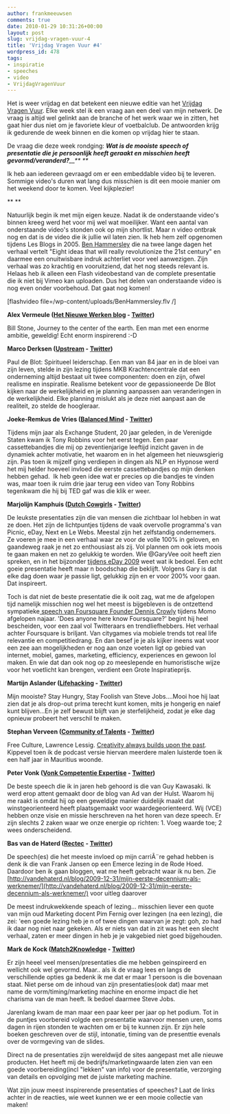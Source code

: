 ```yaml
---
author: frankmeeuwsen
comments: true
date: 2010-01-29 10:31:26+00:00
layout: post
slug: vrijdag-vragen-vuur-4
title: 'Vrijdag Vragen Vuur #4'
wordpress_id: 478
tags:
- inspiratie
- speeches
- video
- VrijdagVragenVuur
---
```


Het is weer vrijdag en dat betekent een nieuwe editie van het [Vrijdag Vragen Vuur](../tag/vrijdagvragenvuur/?phpMyAdmin=e7c4ed92b25t4017d32d). Elke week stel ik een vraag aan een deel van mijn netwerk. De vraag is altijd wel gelinkt aan de branche of het werk waar we in zitten, het gaat hier dus niet om je favoriete kleur of voetbalclub. De antwoorden krijg ik gedurende de week binnen en die komen op vrijdag hier te staan.

De vraag die deze week rondging: _**Wat is de mooiste speech of presentatie die je persoonlijk heeft geraakt en misschien heeft gevormd/veranderd?**__** **_

Ik heb aan iedereen gevraagd om er een embeddable video bij te leveren. Sommige video's duren wat lang dus misschien is dit een mooie manier om het weekend door te komen. Veel kijkplezier!

<!-- more -->** **

Natuurlijk begin ik met mijn eigen keuze. Nadat ik de onderstaande video's binnen kreeg werd het voor mij wel wat moeilijker. Want een aantal van onderstaande video's stonden ook op mijn shortlist. Maar n video ontbrak nog en dat is de video die ik jullie wil laten zien. Ik heb hem zelf opgenomen tijdens Les Blogs in 2005. [Ben Hammersley](http://benhammersley.com/) die na twee lange dagen het verhaal vertelt "Eight ideas that will really revolutionize the 21st century" en daarmee een onuitwisbare indruk achterliet voor veel aanwezigen. Zijn verhaal was zo krachtig en vooruitziend, dat het nog steeds relevant is. Helaas heb ik alleen een Flash videobestand van de complete presentatie die ik niet bij Vimeo kan uploaden. Dus het delen van onderstaande video is nog even onder voorbehoud. Dat gaat nog komen!


[flashvideo file=/wp-content/uploads/BenHammersley.flv /]


**Alex Vermeule ([Het Nieuwe Werken blog](http://hetnieuwewerkenblog.nl/) - [Twitter](http://twitter.com/alexve))**

Bill Stone, Journey to the center of the earth. Een man met een enorme ambitie, geweldig! Echt enorm inspirerend :-D



**Marco Derksen ([Upstream](http://www.upstream.nl/) - [Twitter](http://www.twitter.com/marketingfacts))**

Paul de Blot: Spiritueel leiderschap. Een man van 84 jaar en in de bloei van zijn leven, stelde in zijn lezing tijdens MKB Krachtencentrale dat een onderneming altijd bestaat uit twee componenten: doen en zijn, ofwel realisme en inspiratie. Realisme betekent voor de gepassioneerde De Blot kijken naar de werkelijkheid en je planning aanpassen aan veranderingen in de werkelijkheid. Elke planning mislukt als je deze niet aanpast aan de realiteit, zo stelde de hoogleraar.



**Joeke-Remkus de Vries ([Balanced Mind](http://www.balancedmind.nl) - [Twitter](http://www.twitter.com/defries))**

Tijdens mijn jaar als Exchange Student, 20 jaar geleden, in de Verenigde Staten kwam ik Tony Robbins voor het eerst tegen. Een paar cassettebandjes die mij op zeventienjarige leeftijd inzicht gaven in de dynamiek achter motivatie, het waarom en in het algemeen het nieuwsgierig zijn. Pas toen ik mijzelf ging verdiepen in dingen als NLP en Hypnose werd het mij helder hoeveel invloed die eerste cassettebandjes op mijn denken hebben gehad.  Ik heb geen idee wat er precies op die bandjes te vinden was, maar toen ik ruim drie jaar terug een video van Tony Robbins tegenkwam die hij bij TED gaf was die klik er weer.



**Marjolijn Kamphuis ([Dutch Cowgirls](http://www.dutchcowgirls.nl) - [Twitter](http://www.twitter.com/marjolijn))**

De leukste presentaties zijn die van mensen die zichtbaar lol hebben in wat ze doen. Het zijn de lichtpuntjes tijdens de vaak overvolle programma's van Picnic, eDay, Next en Le Webs. Meestal zijn het zelfstandig ondernemers. Ze voeren je mee in een verhaal waar ze voor de volle 100% in geloven, en gaandeweg raak je net zo enthousiast als zij. Vol plannen om ook iets moois te gaan maken en net zo gelukkig te worden. Wie @GaryVee ooit heeft zien spreken, en in het bijzonder [tijdens eDay 2009](http://www.dutchcowgirls.nl/events/2691) weet wat ik bedoel. Een echt goeie presentatie heeft maar n boodschap die beklijft. Volgens Gary is dat elke dag doen waar je passie ligt, gelukkig zijn en er voor 200% voor gaan. Dat inspireert.

Toch is dat niet de beste presentatie die ik ooit zag, wat me de afgelopen tijd namelijk misschien nog wel het meest is bijgebleven is de ontzettend sympatieke[ speech van Foursquare Founder Dennis Crowly](http://www.dutchcowgirls.nl/events/2963) tijdens Momo afgelopen najaar. 'Does anyone here know Foursquare?' begint hij heel bescheiden, voor een zaal vol Twitteraars en trendliefhebbers. Het verhaal achter Foursquare is briljant. Van citygames via mobiele trends tot real life relevantie en competitiedrang. En dan besef je je als kijker ineens wat voor een zee aan mogelijkheden er nog aan onze voeten ligt op gebied van internet, mobiel, games, marketing, efficiency, experiences en gewoon lol maken. En wie dat dan ook nog op zo meeslepende en humoristische wijze voor het voetlicht kan brengen, verdient een Grote Inspiratieprijs.



**Martijn Aslander ([Lifehacking](http://www.Lifehacking.nl) - [Twitter](http://www.twitter.com/resourcerer))**

Mijn mooiste? Stay Hungry, Stay Foolish van Steve Jobs....Mooi hoe hij laat zien dat je als drop-out prima terecht kunt komen, mits je hongerig en naief kunt blijven...En je zelf bewust blijft van je sterfelijkheid, zodat je elke dag opnieuw probeert het verschil te maken.



**Stephan Verveen ([Community of Talents](http://communityoftalents.nl/wiki/Hoofdpagina) - [Twitter](http://www.twitter.com/opendictator))**

Free Culture, Lawrence Lessig. [Creativity always builds upon the past](http://randomfoo.net/oscon/2002/lessig/free.html). Kippevel toen ik de podcast versie hiervan meerdere malen luisterde toen ik een half jaar in Mauritius woonde.



**Peter Vonk ([Vonk Competentie Expertise](http://www.vonkcompetentieexpertise.nl) - [Twitter](http://twitter.com/Peter_Vonk))**

De beste speech die ik in jaren heb gehoord is die van Guy Kawasaki. Ik werd erop attent gemaakt door de blog van Ad van der Hulst. Waarom hij me raakt is omdat hij op een geweldige manier duidelijk maakt dat winstgeorienteerd heeft plaatsgemaakt voor waardegeorienteerd. Wij (VCE) hebben onze visie en missie herschreven na het horen van deze speech. Er zijn slechts 2 zaken waar we onze energie op richten: 1. Voeg waarde toe; 2 wees onderscheidend.







**Bas van de Haterd ([Rectec](http://www.rectec.nl) - [Twitter](http://www.twitter.com/basvdhaterd))**

De speech(es) die het meeste invloed op mijn carriÃ¨re gehad hebben is denk ik die van Frank Jansen op een Emerce lezing in de Rode Hoed. Daardoor ben ik gaan bloggen, wat me heeft gebracht waar ik nu ben. Zie [http://vandehaterd.nl/blog/2009-12-31/mijn-eerste-decennium-als-werknemer/](http://vandehaterd.nl/blog/2009-12-31/mijn-eerste-decennium-als-werknemer/) voor uitleg daarover

De meest indrukwekkende speach of lezing... misschien liever een quote van mijn oud Marketing docent Pim Fernig over lezingen (na een lezing), die zei: 'een goede lezing heb je n of twee dingen waarvan je zegt: goh, zo had ik daar nog niet naar gekeken. Als er niets van dat in zit was het een slecht verhaal, zaten er meer dingen in heb je je vakgebied niet goed bijgehouden.

**Mark de Kock ([Match2Knowledge](http://www.match2knowledge.nl) - [Twitter](http://www.twitter.com/markies))**

Er zijn heeel veel mensen/presentaties die me hebben geinspireerd en wellicht ook wel gevormd.
Maar.. als ik de vraag lees en langs de verschillende opties ga bedenk ik me dat er maar 1 persoon is die bovenaan staat.
Niet perse om de inhoud van zijn presentaties(ook dat) maar met name de vorm/timing/marketing machine en enorme impact die het charisma van de man heeft. Ik bedoel daarmee Steve Jobs.

Jarenlang kwam de man maar een paar keer per jaar op het podium. Tot in de puntjes voorbereid volgde een presentatie waarvoor mensen uren, soms dagen in rijen stonden te wachten om er bij te kunnen zijn. Er zijn hele boeken geschreven over de stijl, intonatie, timing van de presenttie evenals over de vormgeving van de slides.

Direct na de presentaties zijn wereldwijd de sites aangepast met alle nieuwe producten.
Het heeft mij de bedrijfs/marketingwaarde laten zien van een goede voorbereiding(incl "lekken" van info) voor de presentatie, verzorging van details en opvolging met de juiste marketing machine.





Wat zijn jouw meest inspirerende presentaties of speeches? Laat de links achter in de reacties, wie weet kunnen we er een mooie collectie van maken!



